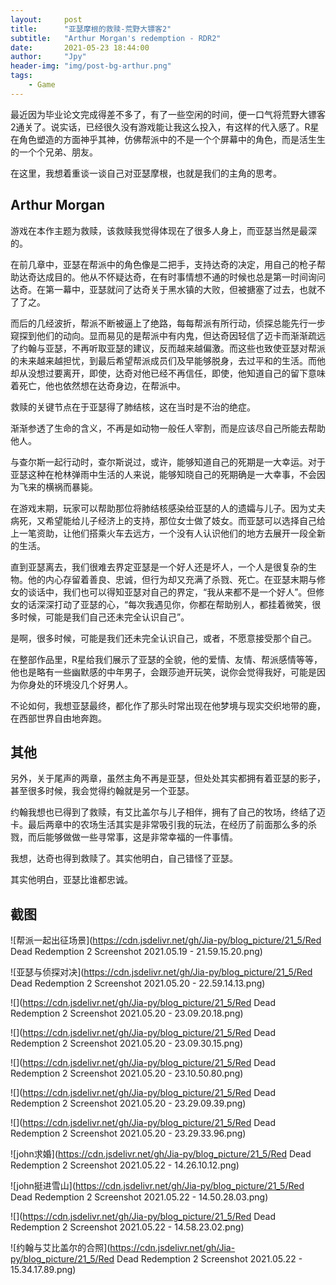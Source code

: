 ```yaml
---
layout:     post
title:      "亚瑟摩根的救赎-荒野大镖客2"
subtitle:   "Arthur Morgan's redemption - RDR2"
date:       2021-05-23 18:44:00
author:     "Jpy"
header-img: "img/post-bg-arthur.png"
tags:
    - Game
---
```

最近因为毕业论文完成得差不多了，有了一些空闲的时间，便一口气将荒野大镖客2通关了。说实话，已经很久没有游戏能让我这么投入，有这样的代入感了。R星在角色塑造的方面神乎其神，仿佛帮派中的不是一个个屏幕中的角色，而是活生生的一个个兄弟、朋友。

在这里，我想着重谈一谈自己对亚瑟摩根，也就是我们的主角的思考。

## Arthur Morgan

游戏在本作主题为救赎，该救赎我觉得体现在了很多人身上，而亚瑟当然是最深的。

在前几章中，亚瑟在帮派中的角色像是二把手，支持达奇的决定，用自己的枪子帮助达奇达成目的。他从不怀疑达奇，在有时事情想不通的时候也总是第一时间询问达奇。在第一幕中，亚瑟就问了达奇关于黑水镇的大败，但被搪塞了过去，也就不了了之。

而后的几经波折，帮派不断被逼上了绝路，每每帮派有所行动，侦探总能先行一步窥探到他们的动向。显而易见的是帮派中有内鬼，但达奇因轻信了迈卡而渐渐疏远了约翰与亚瑟，不再听取亚瑟的建议，反而越来越偏激。而这些也致使亚瑟对帮派的未来越来越担忧，到最后希望帮派成员们及早能够脱身，去过平和的生活。而他却从没想过要离开，即使，达奇对他已经不再信任，即使，他知道自己的留下意味着死亡，他也依然想在达奇身边，在帮派中。

救赎的关键节点在于亚瑟得了肺结核，这在当时是不治的绝症。

渐渐参透了生命的含义，不再是如动物一般任人宰割，而是应该尽自己所能去帮助他人。

与查尔斯一起行动时，查尔斯说过，或许，能够知道自己的死期是一大幸运。对于亚瑟这种在枪林弹雨中生活的人来说，能够知晓自己的死期确是一大幸事，不会因为飞来的横祸而暴毙。

在游戏末期，玩家可以帮助那位将肺结核感染给亚瑟的人的遗孀与儿子。因为丈夫病死，又希望能给儿子经济上的支持，那位女士做了妓女。而亚瑟可以选择自己给上一笔资助，让他们搭乘火车去远方，一个没有人认识他们的地方去展开一段全新的生活。

直到亚瑟离去，我们很难去界定亚瑟是一个好人还是坏人，一个人是很复杂的生物。他的内心存留着善良、忠诚，但行为却又充满了杀戮、死亡。在亚瑟末期与修女的谈话中，我们也可以得知亚瑟对自己的界定，“我从来都不是一个好人”。但修女的话深深打动了亚瑟的心，“每次我遇见你，你都在帮助别人，都挂着微笑，很多时候，可能是我们自己还未完全认识自己”。

是啊，很多时候，可能是我们还未完全认识自己，或者，不愿意接受那个自己。

在整部作品里，R星给我们展示了亚瑟的全貌，他的爱情、友情、帮派感情等等，他也是略有一些幽默感的中年男子，会跟莎迪开玩笑，说你会觉得我好，可能是因为你身处的环境没几个好男人。

不论如何，我想亚瑟最终，都化作了那头时常出现在他梦境与现实交织地带的鹿，在西部世界自由地奔跑。

## 其他

另外，关于尾声的两章，虽然主角不再是亚瑟，但处处其实都拥有着亚瑟的影子，甚至很多时候，我会觉得约翰就是另一个亚瑟。

约翰我想也已得到了救赎，有艾比盖尔与儿子相伴，拥有了自己的牧场，终结了迈卡。最后两章中的农场生活其实是非常吸引我的玩法，在经历了前面那么多的杀戮，而后能够做做一些寻常事，这是非常幸福的一件事情。

我想，达奇也得到救赎了。其实他明白，自己错怪了亚瑟。

其实他明白，亚瑟比谁都忠诚。

## 截图

![帮派一起出征场景](https://cdn.jsdelivr.net/gh/Jia-py/blog_picture/21_5/Red Dead Redemption 2 Screenshot 2021.05.19 - 21.59.15.20.png)

![亚瑟与侦探对决](https://cdn.jsdelivr.net/gh/Jia-py/blog_picture/21_5/Red Dead Redemption 2 Screenshot 2021.05.20 - 22.59.14.13.png)

![](https://cdn.jsdelivr.net/gh/Jia-py/blog_picture/21_5/Red Dead Redemption 2 Screenshot 2021.05.20 - 23.09.20.18.png)

![](https://cdn.jsdelivr.net/gh/Jia-py/blog_picture/21_5/Red Dead Redemption 2 Screenshot 2021.05.20 - 23.09.30.15.png)

![](https://cdn.jsdelivr.net/gh/Jia-py/blog_picture/21_5/Red Dead Redemption 2 Screenshot 2021.05.20 - 23.10.50.80.png)

![](https://cdn.jsdelivr.net/gh/Jia-py/blog_picture/21_5/Red Dead Redemption 2 Screenshot 2021.05.20 - 23.29.09.39.png)

![](https://cdn.jsdelivr.net/gh/Jia-py/blog_picture/21_5/Red Dead Redemption 2 Screenshot 2021.05.20 - 23.29.33.96.png)

![john求婚](https://cdn.jsdelivr.net/gh/Jia-py/blog_picture/21_5/Red Dead Redemption 2 Screenshot 2021.05.22 - 14.26.10.12.png)

![john挺进雪山](https://cdn.jsdelivr.net/gh/Jia-py/blog_picture/21_5/Red Dead Redemption 2 Screenshot 2021.05.22 - 14.50.28.03.png)

![](https://cdn.jsdelivr.net/gh/Jia-py/blog_picture/21_5/Red Dead Redemption 2 Screenshot 2021.05.22 - 14.58.23.02.png)

![约翰与艾比盖尔的合照](https://cdn.jsdelivr.net/gh/Jia-py/blog_picture/21_5/Red Dead Redemption 2 Screenshot 2021.05.22 - 15.34.17.89.png)
